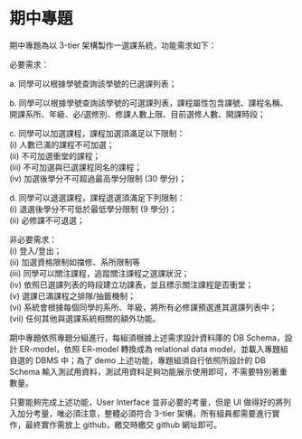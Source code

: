 # 期中專題
期中專題為以 3-tier 架構製作一選課系統，功能需求如下：

必要需求：

a. 同學可以根據學號查詢該學號的已選課列表；

b. 同學可以根據學號查詢該學號的可選課列表，課程屬性包含課號、課程名稱、開課系所、年級、必/選修別、修課人數上限、目前選修人數、開課時段；

c. 同學可以加選課程，課程加選須滿足以下限制：  
   (i) 人數已滿的課程不可加選；  
   (ii) 不可加選衝堂的課程；  
   (iii) 不可加選與已選課程同名的課程；  
   (iv) 加選後學分不可超過最高學分限制 (30 學分)；

d. 同學可以退選課程，課程退選須滿足下列限制：  
    (i) 退選後學分不可低於最低學分限制 (9 學分)；  
    (ii) 必修課不可退選；

非必要需求：     
  (i) 登入/登出；  
  (ii) 加選資格限制如擋修、系所限制等  
  (iii) 同學可以關注課程，追蹤關注課程之選課狀況；  
  (iv) 依照已選課列表的時段建立功課表，並且標示關注課程是否衝堂；  
  (v) 選課已滿課程之排隊/抽籤機制；  
  (vi) 系統會根據每個同學的系所、年級，將所有必修課預選進其選課列表中；  
  (vii) 任何其他與選課系統相關的額外功能。


期中專題依照專題分組進行，每組須根據上述需求設計資料庫的 DB Schema，設計 ER-model，依照 ER-model 轉換成為 relational data model，並載入專題組自選的 DBMS 中；為了 demo 上述功能，專題組須自行依照所設計的 DB Schema 輸入測試用資料，測試用資料足夠功能展示使用即可，不需要特別著重數量。

只要能夠完成上述功能，User Interface 並非必要的考量，但是 UI 做得好的將列入加分考量，唯必須注意，整體必須符合 3-tier 架構，所有組員都需要進行實作，最終實作需放上 github，繳交時繳交 github 網址即可。
